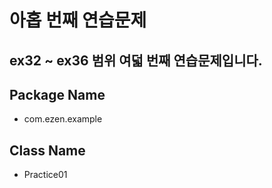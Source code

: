 # 아홉 번째 연습문제
## ex32 ~ ex36 범위 여덟 번째 연습문제입니다.
## Package Name
* com.ezen.example
## Class Name
* Practice01
